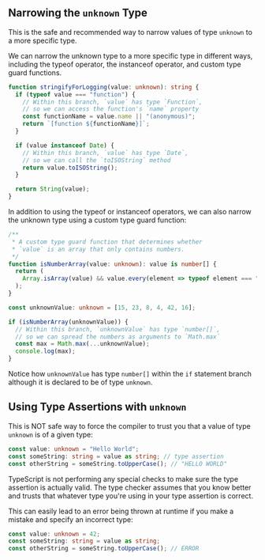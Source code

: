 ## Narrowing the `unknown` Type
This is the safe and recommended way to narrow values of type `unknown` to a more specific type.

We can narrow the unknown type to a more specific type in different ways, including the typeof operator,
the instanceof operator, and custom type guard functions.

```ts
function stringifyForLogging(value: unknown): string {
  if (typeof value === "function") {
    // Within this branch, `value` has type `Function`,
    // so we can access the function's `name` property
    const functionName = value.name || "(anonymous)";
    return `[function ${functionName}]`;
  }

  if (value instanceof Date) {
    // Within this branch, `value` has type `Date`,
    // so we can call the `toISOString` method
    return value.toISOString();
  }

  return String(value);
}
```
In addition to using the typeof or instanceof operators, we can also narrow the unknown type using a custom type guard function:
```ts
/**
 * A custom type guard function that determines whether
 * `value` is an array that only contains numbers.
 */
function isNumberArray(value: unknown): value is number[] {
  return (
    Array.isArray(value) && value.every(element => typeof element === "number")
  );
}

const unknownValue: unknown = [15, 23, 8, 4, 42, 16];

if (isNumberArray(unknownValue)) {
  // Within this branch, `unknownValue` has type `number[]`,
  // so we can spread the numbers as arguments to `Math.max`
  const max = Math.max(...unknownValue);
  console.log(max);
}
```
Notice how `unknownValue` has type `number[]` within the `if` statement branch although it is declared to be of type `unknown`.

## Using Type Assertions with `unknown`
This is NOT safe way to force the compiler to trust you that a value of type `unknown` is of a given type:
```ts
const value: unknown = "Hello World";
const someString: string = value as string; // type assertion
const otherString = someString.toUpperCase(); // "HELLO WORLD"
```
TypeScript is not performing any special checks to make sure the type assertion is actually valid.
The type checker assumes that you know better and trusts that whatever type you're using in your type assertion is correct.

This can easily lead to an error being thrown at runtime if you make a mistake and specify an incorrect type:
```ts
const value: unknown = 42;
const someString: string = value as string;
const otherString = someString.toUpperCase(); // ERROR
```
